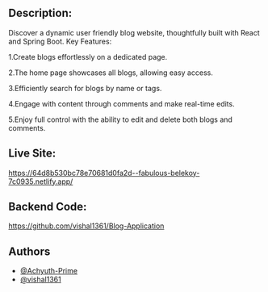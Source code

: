 ## Description:
Discover a dynamic user friendly blog website, thoughtfully built with React and Spring Boot.
Key Features:

1.Create blogs effortlessly on a dedicated page.

2.The home page showcases all blogs, allowing easy access.

3.Efficiently search for blogs by name or tags.

4.Engage with content through comments and make real-time edits.

5.Enjoy full control with the ability to edit and delete both blogs and comments.

## Live Site:

https://64d8b530bc78e70681d0fa2d--fabulous-belekoy-7c0935.netlify.app/

## Backend Code:

https://github.com/vishal1361/Blog-Application

## Authors

- [@Achyuth-Prime](https://github.com/Achyuth-Prime?tab=repositories)
- [@vishal1361](https://github.com/vishal1361?tab=repositories)
